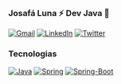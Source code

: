 

<!--
**josafaluna/josafaluna** is a ✨ _special_ ✨ repository because its `README.md` (this file) appears on your GitHub profile.

Here are some ideas to get you started:

- 🔭 I’m currently working on ...
- 🌱 I’m currently learning ...
- 👯 I’m looking to collaborate on ...
- 🤔 I’m looking for help with ...
- 💬 Ask me about ...
- 📫 How to reach me: ...
- 😄 Pronouns: ...
- ⚡ Fun fact: ...
-->

### Josafá Luna ⚡ Dev Java 👋

[![Gmail](https://img.shields.io/badge/-gmail-%23D14836?style=for-the-badge&logo=Gmail&logoColor=white)](mailto:josafaluna@gmail.com)
[![LinkedIn](https://img.shields.io/badge/linkedin-%230077B5.svg?style=for-the-badge&logo=LinkedIn&logoColor=white)](https://www.linkedin.com/in/josafaluna/)
[![Twitter](https://img.shields.io/badge/twitter-%231DA1F2.svg?style=for-the-badge&logo=Twitter&logoColor=white)](https://twitter.com/josafaluna)

### Tecnologias

[![Java](https://img.shields.io/badge/Java-ED8B00?style=for-the-badge&logo=java&logoColor=white)](https://www.java.com/en/)
[![Spring](https://img.shields.io/badge/Spring-6DB33F?style=for-the-badge&logo=spring&logoColor=white)](https://spring.io/)
[![Spring-Boot](https://img.shields.io/badge/Spring_Boot-F2F4F9?style=for-the-badge&logo=spring-boot)](https://spring.io/)
<!--[![Java](https://img.shields.io/badge/Java-ED8B00?style=for-the-badge&logo=java&logoColor=white)](https://www.java.com/en/)-->


